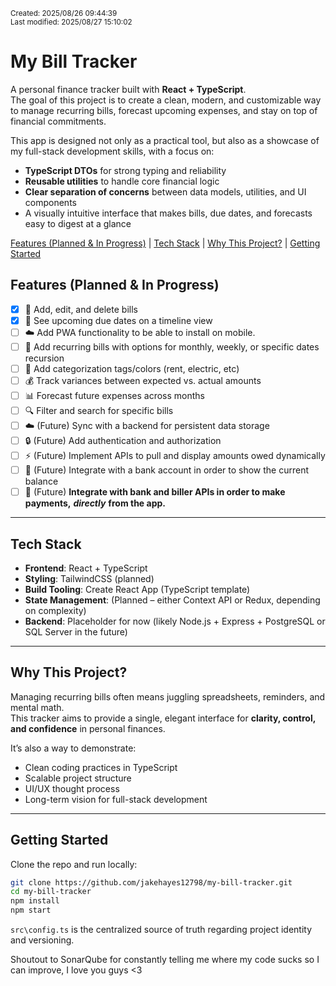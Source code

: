 <sub>Created: 2025/08/26 09:44:39
<br/>Last modified: 2025/08/27 15:10:02
</sub>

# My Bill Tracker <!-- omit from toc -->

A personal finance tracker built with **React + TypeScript**.  
The goal of this project is to create a clean, modern, and customizable way to manage recurring bills, forecast upcoming expenses, and stay on top of financial commitments.

This app is designed not only as a practical tool, but also as a showcase of my full-stack development skills, with a focus on:
- **TypeScript DTOs** for strong typing and reliability  
- **Reusable utilities** to handle core financial logic  
- **Clear separation of concerns** between data models, utilities, and UI components  
- A visually intuitive interface that makes bills, due dates, and forecasts easy to digest at a glance




[Features (Planned \& In Progress)](#features-planned--in-progress) |
[Tech Stack](#tech-stack) |
[Why This Project?](#why-this-project) |
[Getting Started](#getting-started)


## Features (Planned & In Progress)

- [x] 📌 Add, edit, and delete bills  
- [x] 📆 See upcoming due dates on a timeline view  
- [ ] ☁️ Add PWA functionality to be able to install on mobile.
- [ ] 📆 Add recurring bills with options for monthly, weekly, or specific dates recursion
- [ ] 📌 Add categorization tags/colors (rent, electric, etc)
- [ ] 💰 Track variances between expected vs. actual amounts  
- [ ] 📊 Forecast future expenses across months  
- [ ] 🔍 Filter and search for specific bills  
- [ ] ☁️ (Future) Sync with a backend for persistent data storage  
- [ ] 🔒 (Future) Add authentication and authorization
- [ ] ⚡ (Future) Implement APIs to pull and display amounts owed dynamically
- [ ] 🏦 (Future) Integrate with a bank account in order to show the current balance
- [ ] 💸 (Future) **Integrate with bank and biller APIs in order to make payments,** ***directly*** **from the app.**

---

## Tech Stack

- **Frontend**: React + TypeScript  
- **Styling**: TailwindCSS (planned)  
- **Build Tooling**: Create React App (TypeScript template)  
- **State Management**: (Planned – either Context API or Redux, depending on complexity)  
- **Backend**: Placeholder for now (likely Node.js + Express + PostgreSQL or SQL Server in the future)

---

## Why This Project?

Managing recurring bills often means juggling spreadsheets, reminders, and mental math.  
This tracker aims to provide a single, elegant interface for **clarity, control, and confidence** in personal finances.

It’s also a way to demonstrate:
- Clean coding practices in TypeScript  
- Scalable project structure  
- UI/UX thought process  
- Long-term vision for full-stack development  

---

## Getting Started

Clone the repo and run locally:

```bash
git clone https://github.com/jakehayes12798/my-bill-tracker.git
cd my-bill-tracker
npm install
npm start
```

`src\config.ts` is the centralized source of truth regarding project identity and versioning. 

Shoutout to SonarQube for constantly telling me where my code sucks so I can improve, I love you guys <3 